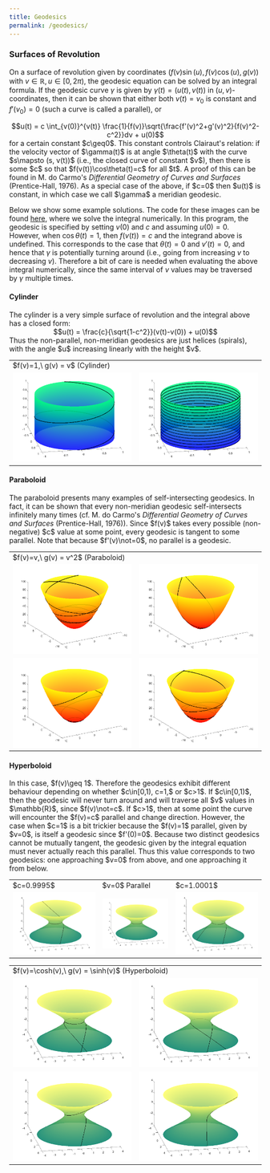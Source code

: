 ```yaml
---
title: Geodesics
permalink: /geodesics/
---
```



<h3>Surfaces of Revolution</h3>

On a surface of revolution given by coordinates $(f(v)\sin(u), f(v)\cos(u),g(v))$ with $v\in\mathbb{R}, u\in[0,2\pi)$, the geodesic equation can be solved by an integral formula. If the geodesic curve $\gamma$ is given by $\gamma(t)=(u(t),v(t))$ in $(u,v)$-coordinates, then it can be shown that either both $v(t)=v_0$ is constant and $f'(v_0)=0$ (such a curve is called a parallel), or
<center>
$$u(t) = c \int_{v(0)}^{v(t)} \frac{1}{f(v)}\sqrt{\frac{f'(v)^2+g'(v)^2}{f(v)^2-c^2}}dv + u(0)$$
</center>
for a certain constant $c\geq0$. This constant controls Clairaut's relation: if the velocity vector of $\gamma(t)$ is at angle $\theta(t)$ with the curve $s\mapsto (s, v(t))$ (i.e., the  closed curve of constant $v$), then there is some $c$ so that $f(v(t))\cos\theta(t)=c$ for all $t$. A proof of this can be found in M. do Carmo's <cite>Differential Geometry of Curves and Surfaces</cite> (Prentice-Hall, 1976). As a special case of the above, if $c=0$ then $u(t)$ is constant, in which case we call $\gamma$ a meridian geodesic.

Below we show some example solutions. The code for these images can be found <a href='https://github.com/ibeach/ibeach.github.io/tree/master/code/geodesics'>here</a>, where we solve the integral numerically. In this program, the geodesic is specified by setting $v(0)$ and $c$ and assuming $u(0)=0$. However, when $\cos\theta(t)=1$, then $f(v(t))=c$ and the integrand above is undefined. This corresponds to the case that $\theta(t)=0$ and $v'(t)=0$, and hence that $\gamma$ is potentially turning around (i.e., going from increasing $v$ to decreasing $v$). Therefore a bit of care is needed when evaluating the above integral numerically, since the same interval of $v$ values may be traversed by $\gamma$ multiple times.

<h4>Cylinder</h4>
The cylinder is a very simple surface of revolution and the integral above has a closed form:
<center>
$$u(t) = \frac{c}{\sqrt{1-c^2}}(v(t)-v(0)) + u(0)$$
</center>
Thus the non-parallel, non-meridian geodesics are just helices (spirals), with the angle $u$ increasing linearly with the height $v$. 
<table>
	<tr> 
		<td colspan="2">$f(v)=1,\ g(v) = v$ (Cylinder)</td>	
	</tr>
	<tr> 
		<td><img src="\images\geodesics\cylinder2.png"></td>
		<td><img src="\images\geodesics\cylinder3.png"></td>
	</tr>
</table>

<h4>Paraboloid</h4>
The paraboloid presents many examples of self-intersecting geodesics. In fact, it can be shown that every non-meridian geodesic self-intersects infinitely many times (cf. M. do Carmo's <cite>Differential Geometry of Curves and Surfaces</cite> (Prentice-Hall, 1976)). Since $f(v)$ takes every possible (non-negative) $c$ value at some point, every geodesic is tangent to some parallel. Note that because $f'(v)\not=0$, no parallel is a geodesic.
<table>
	<tr> 
		<td colspan="2">$f(v)=v,\ g(v) = v^2$ (Paraboloid)</td>	
	</tr>
	<tr> 
		<td><img src="\images\geodesics\paraboloid1.png"></td>
		<td><img src="\images\geodesics\paraboloid2.png"></td>
	</tr>
	<tr> 
		<td><img src="\images\geodesics\paraboloid3.png"></td>
		<td><img src="\images\geodesics\paraboloid4.png"></td>
	</tr>
</table>

<h4>Hyperboloid</h4>
In this case, $f(v)\geq 1$. Therefore the geodesics exhibit different behaviour depending on whether $c\in[0,1), c=1,$ or $c>1$. If $c\in[0,1)$, then the geodesic will never turn around and will traverse all $v$ values in $\mathbb{R}$, since $f(v)\not=c$. If $c>1$, then at some point the curve will encounter the $f(v)=c$ parallel and change direction. However, the case when $c=1$ is a bit trickier because the $f(v)=1$ parallel, given by $v=0$, is itself a geodesic since $f'(0)=0$. Because two distinct geodesics cannot be mutually tangent, the geodesic given by the integral equation must never actually reach this parallel. Thus this value corresponds to two geodesics: one approaching $v=0$ from above, and one approaching it from below.

<table>
	<tr> 
		<td>$c=0.9995$</td>	
		<td>$v=0$ Parallel</td>	
		<td>$c=1.0001$</td>	
	</tr>
	<tr> 
		<td><img src="\images\geodesics\hyperboloid0.9995.png"></td>
		<td><img src="\images\geodesics\hyperboloid1.0000.png"></td>
		<td><img src="\images\geodesics\hyperboloid1.0001.png"></td>
	</tr>
</table>

<table>
	<tr> 
		<td colspan="2">$f(v)=\cosh(v),\ g(v) = \sinh(v)$ (Hyperboloid)</td>	
	</tr>
	<tr> 
		<td><img src="\images\geodesics\hyperboloid1.png"></td>
		<td><img src="\images\geodesics\hyperboloid2.png"></td>
	</tr>
	<tr> 
		<td><img src="\images\geodesics\hyperboloid3.png"></td>
		<td><img src="\images\geodesics\hyperboloid4.png"></td>
	</tr>
</table>